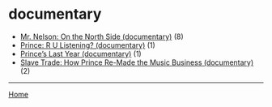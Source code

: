 # documentary

  * [Mr. Nelson: On the North Side (documentary)](./documentary/mr-nelson-on-the-north-side/) (8)
  * [Prince: R U Listening? (documentary)](./documentary/prince-r-u-listening/) (1)
  * [Prince’s Last Year (documentary)](./documentary/prince-s-last-year/) (1)
  * [Slave Trade: How Prince Re-Made the Music Business (documentary)](./documentary/slave-trade-how-prince-re-made-the-music-business/) (2)

----

[Home](../)
